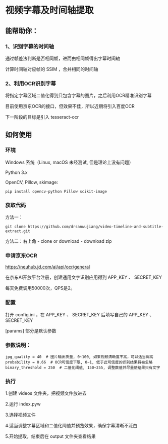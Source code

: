 # 视频字幕及时间轴提取

## 能帮助你：

### 1、识别字幕的时间轴
通过帧差法判断是否相同帧，进而由相同帧得出字幕时间轴

计算时间轴对应帧的 SSIM ，合并相同的时间轴

### 2、利用OCR识别字幕
将指定字幕区域二值化得到只包含字幕的图片，之后利用OCR精准识别字幕

目前使用京东OCR的接口，但效果不佳，所以近期将引入百度OCR

下一阶段的目标是引入 tesseract-ocr

## 如何使用
### 环境
Windows 系统（Linux, macOS 未经测试, 但是理论上没有问题）

Python 3.x

OpenCV, Pillow, skimage:

    pip install opencv-python Pillow scikit-image

### 获取代码
方法一：

    git clone https://github.com/drsanwujiang/video-timeline-and-subtitle-extract.git

方法二：右上角 - clone or download - download zip

### 申请京东OCR
https://neuhub.jd.com/ai/api/ocr/general

在京东AI开放平台注册，创建通用文字识别应用得到 APP_KEY 、 SECRET_KEY

每天免费调用50000次，QPS是2。

### 配置
打开 config.ini ，在 APP_KEY 、 SECRET_KEY 后填写自己的 APP_KEY 、 SECRET_KEY

[params] 部分是默认参数

### 参数说明：
    jpg_quality = 40  # 图片输出质量, 0~100, 如果视频清晰度不高，可以适当调高
    probability = 0.66  # OCR可信度下限, 0~1, 低于此可信度的识别结果将被忽略
    binary_threshold = 250  # 二值化阈值, 150~255, 调整数值并尽量使结果只有文字

### 执行
1.创建 videos 文件夹，把视频文件放进去

2.运行 index.pyw

3.选择视频文件

4.适当调整字幕区域和二值化阈值并预览效果，确保字幕清晰不泛白

5.开始提取，结束后在 output 文件夹查看结果